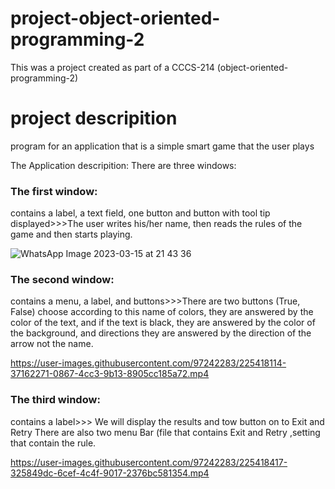 # project-object-oriented-programming-2
This was a project created as part of a CCCS-214 (object-oriented-programming-2)

# project descripition
program for an application that is a simple smart game that the user plays

The Application descripition:
There are three windows:
### The first window:
contains a label, a text field, one button and button with tool tip displayed>>>The user writes his/her name, then reads the rules of the game and then starts playing.

![WhatsApp Image 2023-03-15 at 21 43 36](https://user-images.githubusercontent.com/97242283/225412212-e5c61ee3-0ed4-42fd-8c7c-a01363311b62.jpeg)


### The second window: 
contains a menu, a label, and buttons>>>There are two buttons (True, False) choose according to this name of colors, they are answered by the color of the text, and if the text is black, they are answered by the color of the background, and directions they are answered by the direction of the arrow not the name.


https://user-images.githubusercontent.com/97242283/225418114-37162271-0867-4cc3-9b13-8905cc185a72.mp4




### The third window: 
contains a label>>> We will display the results and tow button on to Exit and Retry There are also two menu Bar (file that contains Exit and Retry ,setting that contain the rule.


https://user-images.githubusercontent.com/97242283/225418417-325849dc-6cef-4c4f-9017-2376bc581354.mp4




